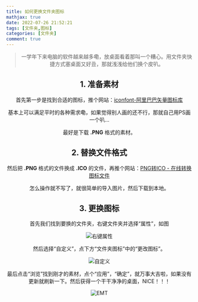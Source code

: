```yaml
---
title: 如何更换文件夹图标
mathjax: true
date: 2022-07-26 21:52:21
tags: [文件夹,图标]
categories: [文件夹]
comment: true
---
```

<center><center/>



> 一学年下来电脑的软件越来越多嘞，放桌面看着那叫一个糟心。用文件夹快捷方式塞桌面又好丑，那就浅浅给他们换个皮叭。

## 1. 准备素材

首先第一步是找到合适的图标，推个网站：[iconfont-阿里巴巴矢量图标库](https://www.iconfont.cn/home/index?spm=a313x.7781069.1998910419.2)

基本上可以满足平时的各种需求嘞，如果觉得别人画的还不行，那就自己用PS画一个叭…

最好是下载 **.PNG** 格式的素材。

## 2. 替换文件格式

然后把 **.PNG** 格式的文件换成 **.ICO** 的文件，再推个网站：[PNG转ICO - 在线转换图标文件 ](https://www.aconvert.com/cn/icon/png-to-ico/)

怎么操作就不写了，就很简单的导入图片，然后下载到本地。

## 3. 更换图标

首先我们找到要换的文件夹，右键文件夹并选择“属性”，如图

![右键属性](右键属性.png)

然后选择“自定义”，点下方“文件夹图标”中的“更改图标”。

![自定义](自定义.png)

最后点击“浏览”找到刚才的素材，点个“应用”，“确定”，就万事大吉啦，如果没有更新就刷新一下。然后获得一个干干净净的桌面，NICE！！！

![EMT](EMT.jpg)






